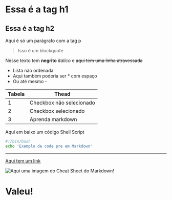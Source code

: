 <!--
.. title: Your First Post
.. slug: your-first-post
.. date: 2016-08-29 15:29:40 UTC
.. tags: 
.. category: 
.. link: 
.. description: 
.. type: text
-->

# Essa é a tag h1
## Essa é a tag h2

Aqui é só um parágrafo com a tag p

> Isso é um blockquote

Nesse texto tem **negrito** *italico* e ~~aqui tem uma linha atravessada~~

+ Lista não ordenada
+ Aqui também poderia ser * com espaço
+ Ou até mesmo - 

| Tabela | Thead |
|---|---|
| 1 | Checkbox não selecionado |
| 2 | Checkbox selecionado |
| 3 | Aprenda markdown |

Aqui em baixo um código Shell Script

```sh
#!/bin/bash
echo 'Exemplo de code pre em Markdown'
```


***

[Aqui tem um link](http://terminalroot.com.br)

![Aqui uma imagem do Cheat Sheet do Markdown!](md.png "aqui tem um title")

# Valeu!



